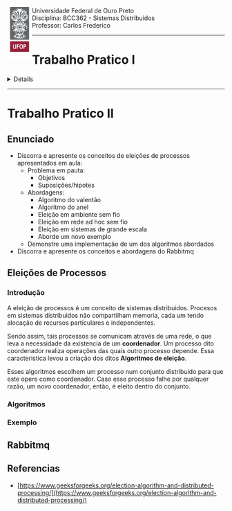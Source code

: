 <div>
    <img align="left" height="120" src="./assets/ufop.png">
    <p> 
        Universidade Federal de Ouro Preto
        <br>
        Disciplina: BCC362 - Sistemas Distribuidos
        <br>
        Professor: Carlos Frederico
    </p>
</div>
<hr />

# Trabalho Pratico I

<details>

## Testando o Dockerfile:

``` bash

vagrant up
vagrant ssh

```

- Dentro do ambiente vagrant:

``` bash

docker run -it myimage:1.0 /bin/sh
ls

```

## Criando diretamente no Host:

``` bash

docker build -t <NOME_DA_IMAGEM>:<VERSAO> --build-arg NAME=<NOME> --build-arg CLASS=<TURMA> .
docker run -it <NOME_DA_IMAGEM>:<VERSAO> /bin/sh

```
## Subindo num Registry:

- Lembre-se de criar o repositorio no DockerHub

### Pipeline:

``` bash

name: Docker Image CI

on:
  push:
    branches: [ "main" ]
  pull_request:
    branches: [ "main" ]

jobs:

  build-and-deploy:

    runs-on: ubuntu-latest

    steps:
    - uses: actions/checkout@v2
    - name: Login Docker Hub
      run: echo '${{ secrets.DOCKER_PASSWORD }}' | docker login -u "${{ secrets.DOCKER_USERNAME }}" --password-stdin
    - name: Build and tag the Docker image
      run: docker build . --file tpi/Dockerfile --tag "${{ secrets.IMAGE_NAME }}":1.0 --build-arg NAME=<NAME> --build-arg CLASS=<CLASS> 
    - name: Push the Docker image to Docker Hub
      run: docker push "${{ secrets.IMAGE_NAME }}":1.0
    - name: Logout from Docker Hub
      run: docker logout

```

### Diretamente:

``` bash

    echo '<PASSWORD>' | docker login -u "<USERNAME>" --password-stdin
    docker build . --file tpi/Dockerfile --tag <IMAGE_NAME>:<VERSAO> --build-arg NAME=<NAME> --build-arg CLASS=<CLASS> 
    docker push <REGISTRY/REPOSITORIE>:<VERSION>
    docker logout

```

</details>

<hr/>

# Trabalho Pratico II

## Enunciado

- Discorra e apresente os conceitos de eleições
de processos apresentados em aula:
  - Problema em pauta:
    - Objetivos
    - Suposições/hipotes
  - Abordagens:
    - Algoritmo do valentão
    - Algoritmo do anel
    - Eleição em ambiente sem fio
    - Eleição em rede ad hoc sem fio
    - Eleição em sistemas de grande escala
    - Aborde um novo exemplo
  - Demonstre uma implementação de um dos algoritmos abordados
- Discorra e apresente os conceitos e abordagens do Rabbitmq

## Eleições de Processos

### Introdução

A eleição de processos é um conceito de sistemas distribuidos.
Procesos em sistemas distribuidos não compartilham memoria, 
cada um tendo alocação de recursos particulares e independentes. 

Sendo assim, tais processos se comunicam através de uma rede, 
o que leva a necessidade da existencia de um **coordenador**. 
Um processo dito coordenador realiza operações das quais 
outro processo depende. Essa caracteristica levou a criação 
dos ditos **Algoritmos de eleição**.

Esses algoritmos escolhem um processo num conjunto distribuido
para que este opere como coordenador. Caso esse processo falhe
por qualquer razão, um novo coordenador, então, é eleito dentro
do conjunto.

### Algoritmos

### Exemplo

## Rabbitmq

## Referencias

- [https://www.geeksforgeeks.org/election-algorithm-and-distributed-processing/](https://www.geeksforgeeks.org/election-algorithm-and-distributed-processing/)
